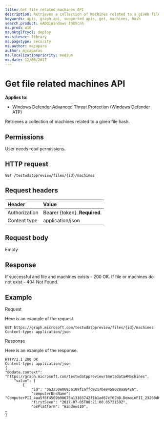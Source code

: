 ```yaml
---
title: Get file related machines API
description: Retrieves a collection of machines related to a given file hash.
keywords: apis, graph api, supported apis, get, machines, hash
search.product: eADQiWindows 10XVcnh
ms.prod: w10
ms.mktglfcycl: deploy
ms.sitesec: library
ms.pagetype: security
ms.author: macapara
author: mjcaparas
ms.localizationpriority: medium
ms.date: 12/08/2017
---
```


# Get file related machines API

**Applies to:**

- Windows Defender Advanced Threat Protection (Windows Defender ATP)



Retrieves a collection of machines related to a given file hash.

## Permissions
User needs read permissions.

## HTTP request
```
GET /testwdatppreview/files/{id}/machines
```

## Request headers

Header | Value 
:---|:---
Authorization | Bearer {token}. **Required**.
Content type | application/json


## Request body
Empty

## Response
If successful and file and machines exists - 200 OK.
If file or machines do not exist - 404 Not Found.


## Example

Request

Here is an example of the request.

```
GET https://graph.microsoft.com/testwdatppreview/files/{id}/machines
Content-type: application/json
```

Response

Here is an example of the response.


```
HTTP/1.1 200 OK
Content-type: application/json
{    
"@odata.context": "https://graph.microsoft.com/testwdatppreview/$metadata#Machines",
    "value": [
        {
            "id": "0a3250e0693a109f1affc9217be9459028aa8426",
            "computerDnsName": "ComputerPII_4aa5f8f4509b90675a13183742f1b1ad67cf62b0.DomainPII_23208d0fe863968308c0c8e67dc0004bd1257631",
            "firstSeen": "2017-07-05T08:21:00.0572159Z",
            "osPlatform": "Windows10",
…
}
```

